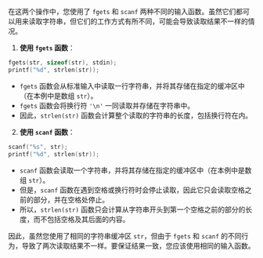 在这两个操作中，您使用了 `fgets` 和 `scanf` 两种不同的输入函数。虽然它们都可以用来读取字符串，但它们的工作方式有所不同，可能会导致读取结果不一样的情况。

1. **使用 `fgets` 函数**：

```c
fgets(str, sizeof(str), stdin);
printf("%d", strlen(str));
```

- `fgets` 函数会从标准输入中读取一行字符串，并将其存储在指定的缓冲区中（在本例中是数组 `str`）。
- `fgets` 函数会将换行符 `'\n'` 一同读取并存储在字符串中。
- 因此，`strlen(str)` 函数会计算整个读取的字符串的长度，包括换行符在内。

2. **使用 `scanf` 函数**：

```c
scanf("%s", str);
printf("%d", strlen(str));
```

- `scanf` 函数会读取一个字符串，并将其存储在指定的缓冲区中（在本例中是数组 `str`）。
- 但是，`scanf` 函数在遇到空格或换行符时会停止读取，因此它只会读取空格之前的部分，并在空格处停止。
- 所以，`strlen(str)` 函数只会计算从字符串开头到第一个空格之前的部分的长度，而不包括空格及其后面的内容。

因此，虽然您使用了相同的字符串缓冲区 `str`，但由于 `fgets` 和 `scanf` 的不同行为，导致了两次读取结果不一样。要保证结果一致，您应该使用相同的输入函数。
<!--stackedit_data:
eyJoaXN0b3J5IjpbMTU5NjI2NjYwMV19
-->